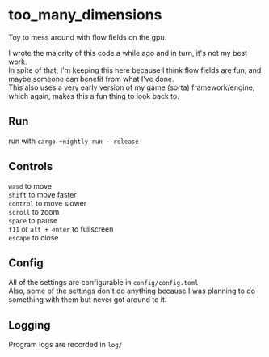# too_many_dimensions
Toy to mess around with flow fields on the gpu.  

I wrote the majority of this code a while ago and in turn, it's not my best work.  
In spite of that, I'm keeping this here because I think flow fields are fun, and maybe someone can benefit from what I've done.  
This also uses a very early version of my game (sorta) framework/engine, which again, makes this a fun thing to look back to.  

## Run
run with `cargo +nightly run --release`  

## Controls
`wasd` to move  
`shift` to move faster  
`control` to move slower  
`scroll` to zoom  
`space` to pause  
`f11` or `alt + enter` to fullscreen  
`escape` to close  

## Config
All of the settings are configurable in `config/config.toml`  
Also, some of the settings don't do anything because I was planning to do something with them but never got around to it.  

## Logging
Program logs are recorded in `log/`
